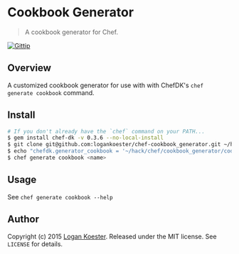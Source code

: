 # Cookbook Generator
> A cookbook generator for Chef.

[![Gittip](http://img.shields.io/gittip/logankoester.png)](https://www.gittip.com/logankoester/)

## Overview

A customized cookbook generator for use with with ChefDK's `chef generate cookbook` command.

## Install

```bash
# If you don't already have the `chef` command on your PATH...
$ gem install chef-dk -v 0.3.6 --no-local-install
$ git clone git@github.com:logankoester/chef-cookbook_generator.git ~/hack/chef/cookbook_generator # ...or wherever
$ echo "chefdk.generator_cookbook = '~/hack/chef/cookbook_generator/code_generator'" > ~/.chef/knife.rb
$ chef generate cookbook <name>
```

## Usage

See `chef generate cookbook --help`

## Author

Copyright (c) 2015 [Logan Koester](http://logankoester.com). Released under the MIT license. See `LICENSE` for details.
